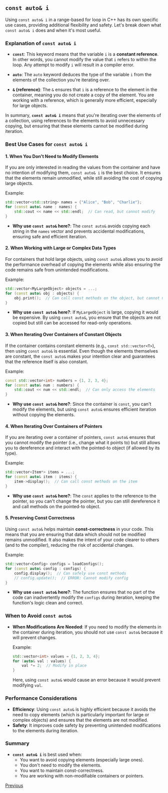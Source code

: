 ## `const auto& i`

Using `const auto& i` in a range-based for loop in C++ has its own specific use cases, providing additional flexibility and safety. Let's break down what `const auto& i` does and when it's most useful.

### Explanation of `const auto& i`

- **`const`**: This keyword means that the variable `i` is a **constant reference**. In other words, you cannot modify the value that `i` refers to within the loop. Any attempt to modify `i` will result in a compiler error.
  
- **`auto`**: The `auto` keyword deduces the type of the variable `i` from the elements of the collection you're iterating over.

- **`&` (reference)**: The `&` ensures that `i` is a reference to the element in the container, meaning you do not create a copy of the element. You are working with a reference, which is generally more efficient, especially for large objects.

In summary, **`const auto& i`** means that you're iterating over the elements of a collection, using references to the elements to avoid unnecessary copying, but ensuring that these elements cannot be modified during iteration.

### Best Use Cases for `const auto& i`

#### 1. **When You Don't Need to Modify Elements**
If you are only interested in reading the values from the container and have no intention of modifying them, `const auto& i` is the best choice. It ensures that the elements remain unmodified, while still avoiding the cost of copying large objects.

Example:
```cpp
std::vector<std::string> names = {"Alice", "Bob", "Charlie"};
for (const auto& name : names) {
    std::cout << name << std::endl;  // Can read, but cannot modify
}
```
- **Why use `const auto&` here?**: The `const auto&` avoids copying each string in the `names` vector and prevents accidental modifications, ensuring safe and efficient iteration.

#### 2. **When Working with Large or Complex Data Types**
For containers that hold large objects, using `const auto&` allows you to avoid the performance overhead of copying the elements while also ensuring the code remains safe from unintended modifications.

Example:
```cpp
std::vector<MyLargeObject> objects = ...;
for (const auto& obj : objects) {
    obj.print();  // Can call const methods on the object, but cannot modify it
}
```
- **Why use `const auto&` here?**: If `MyLargeObject` is large, copying it would be expensive. By using `const auto&`, you ensure that the objects are not copied but still can be accessed for read-only operations.

#### 3. **When Iterating Over Containers of Constant Objects**
If the container contains constant elements (e.g., `const std::vector<T>`), then using `const auto&` is essential. Even though the elements themselves are constant, the `const auto&` makes your intention clear and guarantees that the reference itself is also constant.

Example:
```cpp
const std::vector<int> numbers = {1, 2, 3, 4};
for (const auto& num : numbers) {
    std::cout << num << std::endl;  // Can only access the elements
}
```
- **Why use `const auto&` here?**: Since the container is `const`, you can't modify the elements, but using `const auto&` ensures efficient iteration without copying the elements.

#### 4. **When Iterating Over Containers of Pointers**
If you are iterating over a container of pointers, `const auto&` ensures that you cannot modify the pointer (i.e., change what it points to) but still allows you to dereference and interact with the pointed-to object (if allowed by its type).

Example:
```cpp
std::vector<Item*> items = ...;
for (const auto& item : items) {
    item->display();  // Can call const methods on the item
}
```
- **Why use `const auto&` here?**: The `const` applies to the reference to the pointer, so you can't change the pointer, but you can still dereference it and call methods on the pointed-to object.

#### 5. **Preserving Const Correctness**
Using `const auto&` helps maintain **const-correctness** in your code. This means that you are ensuring that data which should not be modified remains unmodified. It also makes the intent of your code clearer to others (and to the compiler), reducing the risk of accidental changes.

Example:
```cpp
std::vector<Config> configs = loadConfigs();
for (const auto& config : configs) {
    config.display();  // Can safely use const methods
    // config.update();  // ERROR: Cannot modify config
}
```
- **Why use `const auto&` here?**: The function ensures that no part of the code can inadvertently modify the `configs` during iteration, keeping the function's logic clean and correct.

### When to Avoid `const auto&`
- **When Modifications Are Needed**: If you need to modify the elements in the container during iteration, you should not use `const auto&` because it will prevent changes.
  
  Example:
  ```cpp
  std::vector<int> values = {1, 2, 3, 4};
  for (auto& val : values) {
      val *= 2;  // Modify in place
  }
  ```
  Here, using `const auto&` would cause an error because it would prevent modifying `val`.

### Performance Considerations
- **Efficiency**: Using `const auto&` is highly efficient because it avoids the need to copy elements (which is particularly important for large or complex objects) and ensures that the elements are not modified.
- **Safety**: It improves code safety by preventing unintended modifications to the elements during iteration.

### Summary

- **`const auto& i`** is best used when:
  - You want to avoid copying elements (especially large ones).
  - You don't need to modify the elements.
  - You want to maintain const-correctness.
  - You are working with non-modifiable containers or pointers.

[Previous](./README.md)